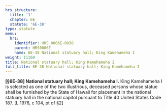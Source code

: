 ```yaml
---
hrs_structure:
  title: '1'
  chapter: 6E
  statute: '6E-38'
type: statute
menu:
  hrs:
    identifier: HRS_0006E-0038
    parent: HRS0006E
    name: 6E-38 National statuary hall; King Kamehameha I
weight: 11160
title: National statuary hall; King Kamehameha I
full_title: 6E-38 National statuary hall; King Kamehameha I
---
```

**[§6E-38] National statuary hall; King Kamehameha I.** King Kamehameha I is selected as one of the two illustrious, deceased persons whose statue shall be furnished by the State of Hawaii for placement in the national statuary hall in the national capitol pursuant to Title 40 United States Code 187\. [L 1976, c 104, pt of §2]
